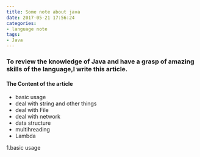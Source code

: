 ```yaml
---
title: Some note about java
date: 2017-05-21 17:56:24
categories: 
- language note
tags:
- Java
---
```


### To review the knowledge of Java and have a grasp of amazing skills of the language,I write this article.

#### The Content of the article
* basic usage
* deal with string and other things
* deal with File
* deal with network
* data structure
* multihreading
* Lambda 

1.basic usage



